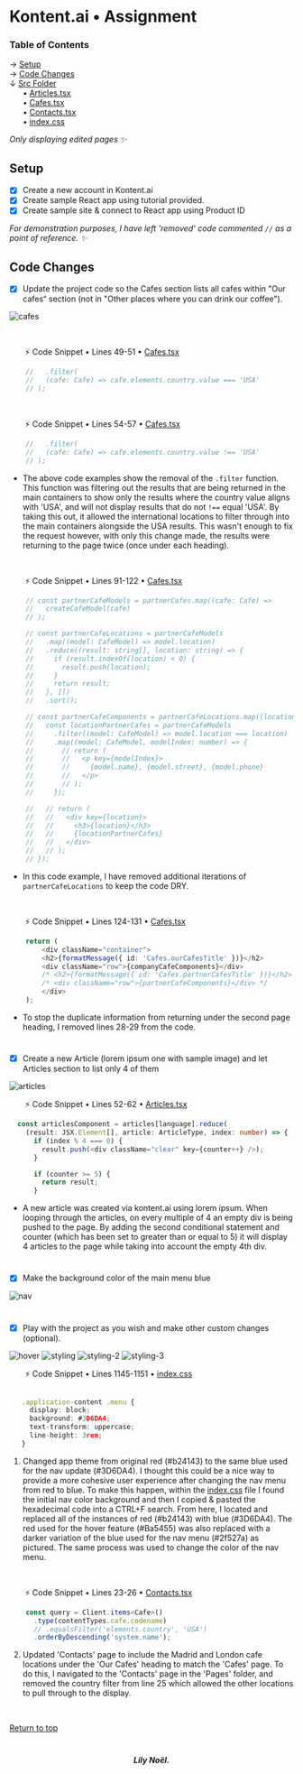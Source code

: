 # Kontent.ai • Assignment 

### Table of Contents 
→ [Setup](#setup) </br>
→ [Code Changes](#code-changes) </br>
↓ [Src Folder](kontent-sample-app-react/src) </br>
&nbsp;&nbsp;&nbsp;&nbsp;&nbsp; • [Articles.tsx](kontent-sample-app-react/src/Pages/Articles.tsx) </br>
&nbsp;&nbsp;&nbsp;&nbsp;&nbsp; • [Cafes.tsx](kontent-sample-app-react/src/Pages/Cafes.tsx) </br>
&nbsp;&nbsp;&nbsp;&nbsp;&nbsp; • [Contacts.tsx](kontent-sample-app-react/src/Pages/Contacts.tsx) </br>
&nbsp;&nbsp;&nbsp;&nbsp;&nbsp; • [index.css](kontent-sample-app-react/src/index.css) </br>

<i> Only displaying edited pages ✨ </i> 


## Setup 
- [x] Create a new account in Kontent.ai
- [x] Create sample React app using tutorial provided.
- [x] Create sample site & connect to React app using Product ID

<i>  For demonstration purposes, I have left 'removed' code commented `//` as a point of reference.  ✨</i>

## Code Changes
- [x] Update the project code so the Cafes section lists all cafes within "Our cafes“ section (not in "Other places where you can drink our coffee").



![cafes](/docs/cafes.png)

<br>



&nbsp;&nbsp;&nbsp;&nbsp;&nbsp;&nbsp; ⚡️ Code Snippet • Lines 49-51 • [Cafes.tsx](kontent-sample-app-react/src/Pages/Cafes.tsx)
```ts
    //   .filter(
    //   (cafe: Cafe) => cafe.elements.country.value === 'USA'
    // );
```
</br>

&nbsp;&nbsp;&nbsp;&nbsp;&nbsp;&nbsp; ⚡️ Code Snippet • Lines 54-57 • [Cafes.tsx](kontent-sample-app-react/src/Pages/Cafes.tsx)
```ts
    //   .filter(
    //   (cafe: Cafe) => cafe.elements.country.value !== 'USA'
    // );
```

- The above code examples show the removal of the `.filter` function. This function was filtering out the results that are being returned in the main containers to show only the results where the country value aligns with 'USA', and will not display results that do not `!==` equal 'USA'. By taking this out, it allowed the international locations to filter through into the main containers alongside the USA results. This wasn't enough to fix the request however, with only this change made, the results were returning to the page twice (once under each heading).

</br>

&nbsp;&nbsp;&nbsp;&nbsp;&nbsp;&nbsp; ⚡️ Code Snippet • Lines 91-122 • [Cafes.tsx](kontent-sample-app-react/src/Pages/Cafes.tsx)
```ts
    // const partnerCafeModels = partnerCafes.map((cafe: Cafe) =>
    //   createCafeModel(cafe)
    // );

    // const partnerCafeLocations = partnerCafeModels
    //   .map((model: CafeModel) => model.location)
    //   .reduce((result: string[], location: string) => {
    //     if (result.indexOf(location) < 0) {
    //       result.push(location);
    //     }
    //     return result;
    //   }, [])
    //   .sort();

    // const partnerCafeComponents = partnerCafeLocations.map((location: string) => {
    //   const locationPartnerCafes = partnerCafeModels
    //     .filter((model: CafeModel) => model.location === location)
    //     .map((model: CafeModel, modelIndex: number) => {
    //       // return (
    //       //   <p key={modelIndex}>
    //       //     {model.name}, {model.street}, {model.phone}
    //       //   </p>
    //       // );
    //     });

    //   // return (
    //   //   <div key={location}>
    //   //     <h3>{location}</h3>
    //   //     {locationPartnerCafes}
    //   //   </div>
    //   // );
    // });
```
- In this code example, I have removed additional iterations of  `partnerCafeLocations` to keep the code DRY.

</br>

&nbsp;&nbsp;&nbsp;&nbsp;&nbsp;&nbsp; ⚡️ Code Snippet • Lines 124-131 •  [Cafes.tsx](kontent-sample-app-react/src/Pages/Cafes.tsx)
```ts
    return (
        <div className="container">
        <h2>{formatMessage({ id: 'Cafes.ourCafesTitle' })}</h2>
        <div className="row">{companyCafeComponents}</div>
        /* <h2>{formatMessage({ id: 'Cafes.partnerCafesTitle' })}</h2> */
        /* <div className="row">{partnerCafeComponents}</div> */
        </div>
    );
```

- To stop the duplicate information from returning under the second page heading, I removed lines 28-29 from the code. 
#   

- [x] Create a new Article (lorem ipsum one with sample image) and let Articles section to list only 4 of them 

![articles](/docs/articles.png)

&nbsp;&nbsp;&nbsp;&nbsp;&nbsp;&nbsp; ⚡️ Code Snippet • Lines 52-62 •  [Articles.tsx](kontent-sample-app-react/src/Pages/Articles.tsx)
```ts
  const articlesComponent = articles[language].reduce(
    (result: JSX.Element[], article: ArticleType, index: number) => {
      if (index % 4 === 0) {
        result.push(<div className="clear" key={counter++} />);
      }

      if (counter >= 5) {
        return result;
      }
```

- A new article was created via kontent.ai using lorem ipsum. When looping through the articles, on every multiple of 4 an empty div is being pushed to the page. By adding the second conditional statement and counter (which has been set to greater than or equal to 5) it will display 4 articles to the page while taking into account the empty 4th div.

#

- [x] Make the background color of the main menu blue

![nav](/docs/nav.png)

# 

- [x] Play with the project as you wish and make other custom changes (optional).

![hover](/docs/hover.png)
![styling](/docs/styling.png)
![styling-2](/docs/styling-2.png)
![styling-3](/docs/styling-3.png)



&nbsp;&nbsp;&nbsp;&nbsp;&nbsp;&nbsp; ⚡️ Code Snippet • Lines 1145-1151 •  [index.css](kontent-sample-app-react/src/index.css)
```typescript
    
   .application-content .menu {
     display: block;
     background: #3D6DA4;
     text-transform: uppercase;
     line-height: 3rem;
   }
```

1. Changed app theme from original red (#b24143) to the same blue used for the nav update (#3D6DA4). I thought this could be a nice way to provide a more cohesive user experience after changing the nav menu from red to blue. To make this happen, within the [index.css](kontent-sample-app-react/src/index.css) file I found the initial nav color background and then I copied & pasted the hexadecimal code into a CTRL+F search. From here, I located and replaced all of the instances of red (#b24143) with blue (#3D6DA4). The red used for the hover feature (#Ba5455) was also replaced with a darker variation of the blue used for the nav menu (#2f527a) as pictured. The same process was used to change the color of the nav menu.

</br>

&nbsp;&nbsp;&nbsp;&nbsp;&nbsp;&nbsp; ⚡️ Code Snippet • Lines 23-26 •  [Contacts.tsx](kontent-sample-app-react/src/Pages/Contacts.tsx)
```typescript
    const query = Client.items<Cafe>()
      .type(contentTypes.cafe.codename)
      // .equalsFilter('elements.country', 'USA')
      .orderByDescending('system.name');
```

2. Updated 'Contacts' page to include the Madrid and London cafe locations under the 'Our Cafes' heading to match the 'Cafes' page. To do this, I navigated to the 'Contacts' page in the 'Pages' folder, and removed the country filter from line 25 which allowed the other locations to pull through to the display.

</br>

[Return to top](#kontentai--assignment)

#

<h5 align="center">

Lily Noël.

</h5>